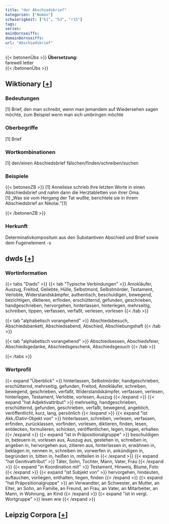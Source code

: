 ```yaml
---
title: "der Abschiedsbrief"
kategorien: ["Nomen"]
schwierigkeit: ["k1", "h3", "r15"]
tags:
series:
mainDornseiffs:
domainDornseiffs:
url: "Abschiedsbrief"
---
```


{{< betonenÜbs >}}
**Übersetzung:**  
farewell letter  
{{< /betonenÜbs >}}

## Wiktionary [[+](https://de.wiktionary.org/wiki/Abschiedsbrief)]

### Bedeutungen
[1] Brief, den man schreibt, wenn man jemandem auf Wiedersehen sagen möchte, zum Beispiel wenn man sich umbringen möchte  

### Oberbegriffe
[1] Brief  

### Wortkombinationen
[1] den/einen Abschiedsbrief fälschen/finden/schreiben/suchen  

### Beispiele
{{< betonenZB >}}
[1] Anneliese schrieb ihre letzten Worte in einen Abschiedsbrief und nahm dann die Herztabletten von ihrer Oma.  
[1] „Was sie vom Hergang der Tat wußte, berichtete sie in ihrem Abschiedsbrief an Nikolai.“[1]  

{{< /betonenZB >}}
### Herkunft
Determinativkompositum aus den Substantiven Abschied und Brief sowie dem Fugenelement -s  



## dwds [[+](https://www.dwds.de/wb/Abschiedsbrief)]

### Wortinformation
{{< tabs "Dwds" >}}
{{< tab "Typische Verbindungen" >}}
Amokläufer, Auszug, Freitod, Geliebte, Hülle, Selbstmord, Selbstmörder, Testament, Verlobte, Widerstandskämpfer, authentisch, beschuldigen, bewegend, bezichtigen, diktieren, erfinden, erschütternd, gefunden, geschrieben, handgeschrieben, hervorgehen, hinterlassen, hinterlegen, mehrseitig, schreiben, tippen, verfassen, verfaßt, verlesen, vorlesen
{{< /tab >}}

{{< tab "alphabetisch vorangehend" >}}
Abschiedsbesuch, Abschiedsbankett, Abschiedsabend, Abschied, Abschiebungshaft
{{< /tab >}}

{{< tab "alphabetisch vorangehend" >}}
Abschiedsessen, Abschiedsfeier, Abschiedsgedanke, Abschiedsgeschenk, Abschiedsgesuch
{{< /tab >}}

{{< /tabs >}}

### Wortprofil
{{< expand "Überblick" >}} hinterlassen, Selbstmörder, handgeschrieben, erschütternd, mehrseitig, gefunden, Freitod, Amokläufer, schreiben, bewegend, geschrieben, verfaßt, Widerstandskämpfer, verfassen, verlesen, hinterlegen, Testament, Verlobte, vorlesen, Auszug {{< /expand >}}
{{< expand "hat Adjektivattribut" >}} mehrseitig, handgeschrieben, erschütternd, gefunden, geschrieben, verfaßt, bewegend, angeblich, veröffentlicht, kurz, lang, persönlich {{< /expand >}}
{{< expand "ist Akk./Dativ-Objekt von" >}} hinterlassen, schreiben, verlesen, verfassen, erfinden, zurücklassen, vorfinden, vorlesen, diktieren, finden, lesen, entdecken, formulieren, schicken, veröffentlichen, legen, tragen, erhalten {{< /expand >}}
{{< expand "ist in Präpositionalgruppe" >}} beschuldigen in, beteuern in, vorlesen aus, Auszug aus, gestehen in, schreiben in, angeben in, hervorgehen aus, zitieren aus, hinterlassen in, erwähnen in, beklagen in, nennen in, schreiben im, vorwerfen in, ankündigen in, begründen in, bitten in, heißen in, mitteilen in {{< /expand >}}
{{< expand "hat Genitivattribut" >}} Täter, Sohn, Tochter, Mann, Vater, Frau {{< /expand >}}
{{< expand "in Koordination mit" >}} Testament, Hinweis, Blume, Foto {{< /expand >}}
{{< expand "ist Subjekt von" >}} hervorgehen, hindeuten, auftauchen, vorliegen, enthalten, liegen, finden {{< /expand >}}
{{< expand "hat Präpositionalgruppe" >}} an Verwandter, an Schwester, an Mutter, an Elter, an Sohn, an Familie, an Freund, an Frau, an Vater, an Mitarbeiter, an Mann, in Wohnung, an Kind {{< /expand >}}
{{< expand "ist in vergl. Wortgruppe" >}} lesen wie {{< /expand >}}

## Leipzig Corpora [[+](https://corpora.uni-leipzig.de/en/res?word=Abschiedsbrief&corpusId=deu_newscrawl-public_2018)]

